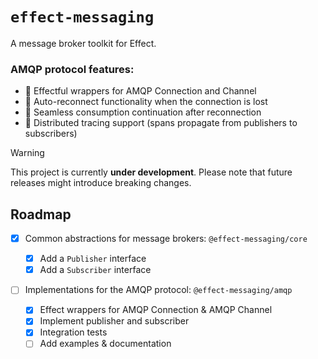 # `effect-messaging`

A message broker toolkit for Effect.

### AMQP protocol features:

- 🔌 Effectful wrappers for AMQP Connection and Channel
- 🔄 Auto-reconnect functionality when the connection is lost
- 🧘 Seamless consumption continuation after reconnection
- 🔭 Distributed tracing support (spans propagate from publishers to subscribers)

> [!WARNING]
> This project is currently **under development**. Please note that future releases might introduce breaking changes.

## Roadmap

- [x] Common abstractions for message brokers: `@effect-messaging/core`

  - [x] Add a `Publisher` interface
  - [x] Add a `Subscriber` interface

- [ ] Implementations for the AMQP protocol: `@effect-messaging/amqp`

  - [x] Effect wrappers for AMQP Connection & AMQP Channel
  - [x] Implement publisher and subscriber
  - [x] Integration tests
  - [ ] Add examples & documentation
